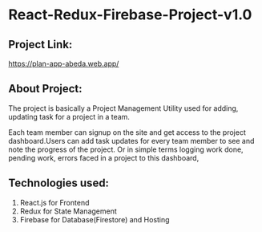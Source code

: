 # React-Redux-Firebase-Project-v1.0

## Project Link:
https://plan-app-abeda.web.app/

## About Project:
The project is basically a Project Management Utility used for adding, updating task for a project in a team.

Each team member can signup on the site and get access to the project dashboard.Users can add task updates for every team member to see and note the progress of the project. Or in simple terms logging work done, pending work, errors faced in a project to this dashboard,

## Technologies used:

1) React.js for Frontend
2) Redux for State Management
3) Firebase for Database(Firestore) and Hosting
